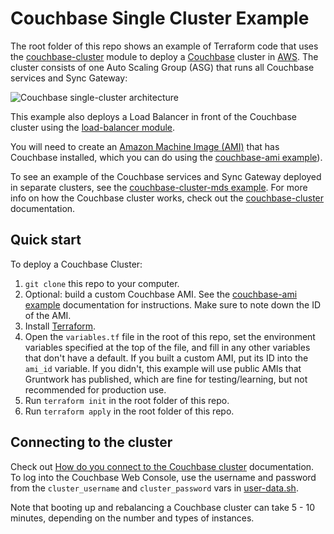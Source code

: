 # Couchbase Single Cluster Example

The root folder of this repo shows an example of Terraform code that uses the
[couchbase-cluster](https://github.com/gruntwork-io/terraform-aws-couchbase/tree/master/modules/couchbase-cluster) 
module to deploy a [Couchbase](https://www.couchbase.com/) cluster in [AWS](https://aws.amazon.com/). The cluster 
consists of one Auto Scaling Group (ASG) that runs all Couchbase services and Sync Gateway:

![Couchbase single-cluster architecture](https://github.com/gruntwork-io/terraform-aws-couchbase/blob/master/_docs/couchbase-single-cluster-architecture.png?raw=true)

This example also deploys a Load Balancer in front of the Couchbase cluster using the [load-balancer
module](https://github.com/gruntwork-io/terraform-aws-couchbase/tree/master/modules/load-balancer).

You will need to create an [Amazon Machine Image (AMI)](http://docs.aws.amazon.com/AWSEC2/latest/UserGuide/AMIs.html) 
that has Couchbase installed, which you can do using the [couchbase-ami 
example](https://github.com/gruntwork-io/terraform-aws-couchbase/tree/master/examples/couchbase-ami)). 

To see an example of the Couchbase services and Sync Gateway deployed in separate clusters, see the [couchbase-cluster-mds
example](https://github.com/gruntwork-io/terraform-aws-couchbase/blob/master/examples/couchbase-cluster-mds). For
more info on how the Couchbase cluster works, check out the 
[couchbase-cluster](https://github.com/gruntwork-io/terraform-aws-couchbase/tree/master/modules/couchbase-cluster) documentation.



## Quick start

To deploy a Couchbase Cluster:

1. `git clone` this repo to your computer.
1. Optional: build a custom Couchbase AMI. See the
   [couchbase-ami example](https://github.com/gruntwork-io/terraform-aws-couchbase/tree/master/examples/couchbase-ami)
   documentation for instructions. Make sure to note down the ID of the AMI.
1. Install [Terraform](https://www.terraform.io/).
1. Open the `variables.tf` file in the root of this repo, set the environment variables specified at the top of the
   file, and fill in any other variables that don't have a default. If you built a custom AMI, put its ID into the
   `ami_id` variable. If you didn't, this example will use public AMIs that Gruntwork has published, which are fine for
   testing/learning, but not recommended for production use.
1. Run `terraform init` in the root folder of this repo.
1. Run `terraform apply` in the root folder of this repo.



## Connecting to the cluster

Check out [How do you connect to the Couchbase 
cluster](https://github.com/gruntwork-io/terraform-aws-couchbase/tree/master/modules/couchbase-cluster#how-do-you-connect-to-the-couchbase-cluster)
documentation. To log into the Couchbase Web Console, use the username and password from the `cluster_username`
and `cluster_password` vars in
[user-data.sh](https://github.com/gruntwork-io/terraform-aws-couchbase/tree/master/examples/couchbase-cluster-simple/user-data/user-data.sh).

Note that booting up and rebalancing a Couchbase cluster can take 5 - 10 minutes, depending on the number and types of 
instances. 
